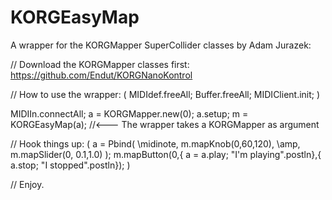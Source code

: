 # KORGEasyMap
A wrapper for the KORGMapper SuperCollider classes by Adam Jurazek:

// Download the KORGMapper classes first:
https://github.com/Endut/KORGNanoKontrol

// How to use the wrapper:
(
  MIDIdef.freeAll;
	Buffer.freeAll;
	MIDIClient.init;
)

MIDIIn.connectAll;
a = KORGMapper.new(0);
a.setup;
m = KORGEasyMap(a); //<--- The wrapper takes a KORGMapper as argument

// Hook things up:
(
a = Pbind(
	\midinote, m.mapKnob(0,60,120), 
	\amp, m.mapSlider(0, 0.1,1.0)
);
m.mapButton(0,{ a = a.play; "I'm playing".postln},{ a.stop; "I stopped".postln});
)

// Enjoy.



